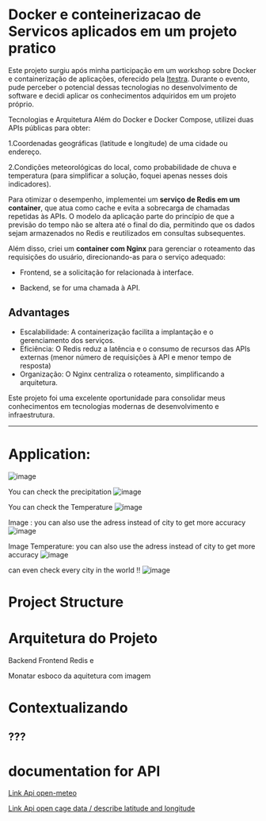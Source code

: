 #  Docker e conteinerizacao de Servicos aplicados em um projeto pratico

Este projeto surgiu após minha participação em um workshop sobre Docker e containerização de aplicações, oferecido pela [Itestra](https://itestra.com/). Durante o evento, pude perceber o potencial dessas tecnologias no desenvolvimento de software e decidi aplicar os conhecimentos adquiridos em um projeto próprio.

Tecnologias e Arquitetura
Além do Docker e Docker Compose, utilizei duas APIs públicas para obter:

1.Coordenadas geográficas (latitude e longitude) de uma cidade ou endereço.

2.Condições meteorológicas do local, como probabilidade de chuva e temperatura (para simplificar a solução, foquei apenas nesses dois indicadores).

Para otimizar o desempenho, implementei um **serviço de Redis em um container**, que atua como cache e evita a sobrecarga de chamadas repetidas às APIs. O modelo da aplicação parte do princípio de que a previsão do tempo não se altera até o final do dia, permitindo que os dados sejam armazenados no Redis e reutilizados em consultas subsequentes.

Além disso, criei um **container com Nginx** para gerenciar o roteamento das requisições do usuário, direcionando-as para o serviço adequado:

- Frontend, se a solicitação for relacionada à interface.

- Backend, se for uma chamada à API.

## Advantages
- Escalabilidade: A containerização facilita a implantação e o gerenciamento dos serviços.
- Eficiência: O Redis reduz a latência e o consumo de recursos das APIs externas (menor número de requisições à API e menor tempo de resposta)
- Organização: O Nginx centraliza o roteamento, simplificando a arquitetura.



Este projeto foi uma excelente oportunidade para consolidar meus conhecimentos em tecnologias modernas de desenvolvimento e infraestrutura.

---


# Application:
![image](https://github.com/user-attachments/assets/ac518dda-33be-4a38-95f7-a1d37348660b)

You can check the precipitation
![image](https://github.com/user-attachments/assets/79c1ac7b-30bf-434e-9276-fd5254ccf0c6)

You can check the Temperature
![image](https://github.com/user-attachments/assets/1c519eb8-a186-400c-861a-912cde860f8d)



Image : you can also use the adress instead of city to get more accuracy
![image](https://github.com/user-attachments/assets/3bc8ef6a-0296-4f37-87fa-e14551bb02c6)

Image Temperature: you can also use the adress instead of city to get more accuracy
![image](https://github.com/user-attachments/assets/be1a2f08-76c0-402a-9c24-d03f3737e200)


can even check every city in the world !!
![image](https://github.com/user-attachments/assets/a161db95-fd90-4257-9e4a-22cfa50b4585)

# Project Structure

# Arquitetura do Projeto

Backend Frontend Redis e

Monatar esboco da aquitetura com imagem

# Contextualizando

???
---

# documentation for API

[Link Api open-meteo](https://open-meteo.com/en/docs?latitude=48.1374&longitude=11.5755&timezone=Europe%2FBerlin&daily=sunrise,sunset&forecast_days=1)

[Link Api open cage data / describe latitude and longitude ](https://opencagedata.com/api#quickstart)

